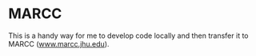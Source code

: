 # MARCC

This is a handy way for me to develop code locally and then transfer it to MARCC (www.marcc.jhu.edu).
